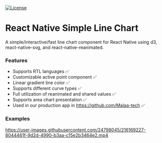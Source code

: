 [![License](http://img.shields.io/badge/license-MIT-green.svg?style=flat)](https://github.com/Malaa-tech/react-native-simple-line-chart)

# React Native Simple Line Chart
A simple/interactive/fast line chart component for React Native using d3, react-native-svg, and react-native-reanimated.

### Features
- Supports RTL languages ✅
- Customizable active point component ✅
- Linear gradient line color ✅
- Supports different curve types ✅
- Full utilization of reanimated and shared values ✅
- Supports area chart presentation ✅
- Used in our production app in https://github.com/Malaa-tech ✅

### Examples

https://user-images.githubusercontent.com/24798045/216169227-8044461f-9d2d-4990-b3aa-c15e2b3464e2.mp4

